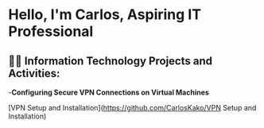 <h1>Hello, I'm Carlos, Aspiring IT Professional

<h2>👨‍💻 Information Technology Projects and Activities:</h2>

-<b>Configuring Secure VPN Connections on Virtual Machines</b>

[VPN Setup and Installation](https://github.com/CarlosKako/VPN Setup and Installation)

